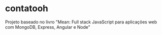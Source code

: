 # contatooh
Projeto baseado no livro "Mean: Full stack JavaScript para aplicações web com MongoDB, Express, Angular e Node"
